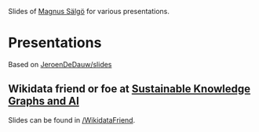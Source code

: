 Slides of [Magnus Sälgö](https://twitter.com/salgo60)
for various presentations.

# Presentations

Based on [JeroenDeDauw/slides](https://github.com/JeroenDeDauw/slides)

## Wikidata friend or foe at [Sustainable Knowledge Graphs and AI](https://eventbrite.com/e/sustainable-knowlege-graphs-and-ai-tickets-56101091876)

Slides can be found in [/WikidataFriend](/WikidataFriend).


